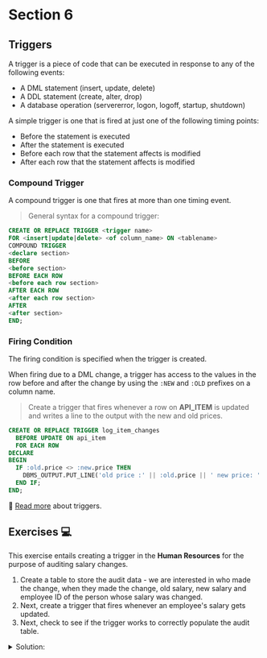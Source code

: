 # Section 6

## Triggers
A trigger is a piece of code that can be executed in response to any of the following events:
- A DML statement (insert, update, delete)
- A DDL statement (create, alter, drop)
- A database operation (servererror, logon, logoff, startup, shutdown)

A simple trigger is one that is fired at just one of the following timing points:
- Before the statement is executed
- After the statement is executed
- Before each row that the statement affects is modified
- After each row that the statement affects is modified

### Compound Trigger
A compound trigger is one that fires at more than one timing event. 

> General syntax for a compound trigger:

```SQl
CREATE OR REPLACE TRIGGER <trigger name>
FOR <insert|update|delete> <of column_name> ON <tablename>
COMPOUND TRIGGER
<declare section>
BEFORE
<before section>
BEFORE EACH ROW
<before each row section>
AFTER EACH ROW
<after each row section>
AFTER
<after section>
END;
```

### Firing Condition
The firing condition is specified when the trigger is created. 

When firing due to a DML change, a trigger has access to the values in the row before and after the change by using the `:NEW` and `:OLD` prefixes on a column name. 

> Create a trigger that fires whenever a row on **API_ITEM** is updated and writes a line to the output with the new and old prices.

```SQL
CREATE OR REPLACE TRIGGER log_item_changes
  BEFORE UPDATE ON api_item
  FOR EACH ROW
DECLARE
BEGIN
  IF :old.price <> :new.price THEN
    DBMS_OUTPUT.PUT_LINE('old price :' || :old.price || ' new price: ' || :new.price);
  END IF;
END;
```

:book: [Read more](https://docs.oracle.com/database/121/TDDDG/tdddg_triggers.htm#TDDDG50000) about triggers. 

## Exercises :computer: 

This exercise entails creating a trigger in the **Human Resources** for the purpose of auditing salary changes. 

1. Create a table to store the audit data - we are interested in who made the change, when they made the change, old salary, new salary and employee ID of the person whose salary was changed. 
2. Next, create a trigger that fires whenever an employee's salary gets updated. 
3. Next, check to see if the trigger works to correctly populate the audit table.

<details><summary>Solution:</summary>

Step 1: 

```SQL
CREATE TABLE SPY_TBL (
  WHO VARCHAR2(50), WHEN_DONE TIMESTAMP, OLD_SAL NUMBER(8,2) , NEW_SAL NUMBER(8,2) ,
  EMP_ID NUMBER(6,0));
```

Step 2:

```SQL
CREATE OR REPLACE TRIGGER SPY_TRIGGER
BEFORE UPDATE OF SALARY ON EMPLOYEES
FOR EACH ROW
BEGIN
--Check to see if the salary has changed
  IF :OLD.salary <> :NEW.salary THEN
-- USER is current login, CURRENT_TIMESTAMP is current date/time
    INSERT INTO SPY_TBL (WHO, WHEN_DONE, OLD_SAL, NEW_SAL, EMP_ID) 
    VALUES (USER, CURRENT_TIMESTAMP, :OLD.SALARY, :NEW.SALARY, :NEW.EMPLOYEE_ID);
  END IF;
END;
```

Step 3:

```SQL
UPDATE EMPLOYEES SET SALARY=6004 WHERE EMPLOYEE_ID=104;
```

```SQL
SELECT * FROM SPY_TBL;
```

</details>
